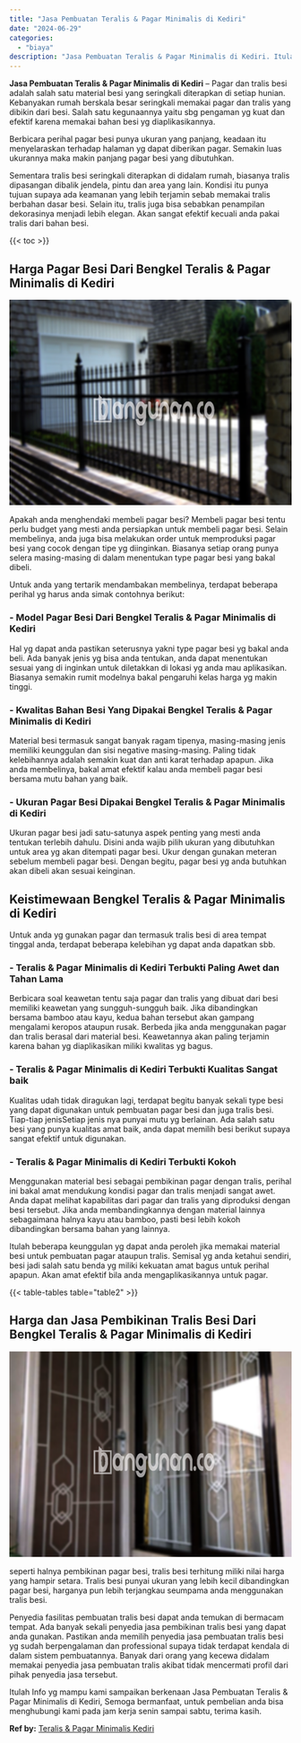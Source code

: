 ```yaml
---
title: "Jasa Pembuatan Teralis & Pagar Minimalis di Kediri"
date: "2024-06-29"
categories: 
  - "biaya"
description: "Jasa Pembuatan Teralis & Pagar Minimalis di Kediri. Itulah Info yg mampu kami sampaikan berkenaan Jasa Pembuatan Teralis & Pagar Minimalis di Kediri, Semoga..."
---
```


**Jasa Pembuatan Teralis & Pagar Minimalis di Kediri** – Pagar dan tralis besi adalah salah satu material besi yang seringkali diterapkan di setiap hunian. Kebanyakan rumah berskala besar seringkali memakai pagar dan tralis yang dibikin dari besi. Salah satu kegunaannya yaitu sbg pengaman yg kuat dan efektif karena memakai bahan besi yg diaplikasikannya.

Berbicara perihal pagar besi punya ukuran yang panjang, keadaan itu menyelaraskan terhadap halaman yg dapat diberikan pagar. Semakin luas ukurannya maka makin panjang pagar besi yang dibutuhkan.

Sementara tralis besi seringkali diterapkan di didalam rumah, biasanya tralis dipasangan dibalik jendela, pintu dan area yang lain. Kondisi itu punya tujuan supaya ada keamanan yang lebih terjamin sebab memakai tralis berbahan dasar besi. Selain itu, tralis juga bisa sebabkan penampilan dekorasinya menjadi lebih elegan. Akan sangat efektif kecuali anda pakai tralis dari bahan besi.

{{< toc >}}

## Harga Pagar Besi Dari Bengkel Teralis & Pagar Minimalis di Kediri

![Jasa Pembuatan Teralis & Pagar Minimalis di Kediri](/images/pagar-minimalis-murah-39.png)

Apakah anda menghendaki membeli pagar besi? Membeli pagar besi tentu perlu budget yang mesti anda persiapkan untuk membeli pagar besi. Selain membelinya, anda juga bisa melakukan order untuk memproduksi pagar besi yang cocok dengan tipe yg diinginkan. Biasanya setiap orang punya selera masing-masing di dalam menentukan type pagar besi yang bakal dibeli.

Untuk anda yang tertarik mendambakan membelinya, terdapat beberapa perihal yg harus anda simak contohnya berikut:
### \- Model Pagar Besi Dari Bengkel Teralis & Pagar Minimalis di Kediri

Hal yg dapat anda pastikan seterusnya yakni type pagar besi yg bakal anda beli. Ada banyak jenis yg bisa anda tentukan, anda dapat menentukan sesuai yang di inginkan untuk diletakkan di lokasi yg anda mau aplikasikan. Biasanya semakin rumit modelnya bakal pengaruhi kelas harga yg makin tinggi.

### \- Kwalitas Bahan Besi Yang Dipakai Bengkel Teralis & Pagar Minimalis di Kediri

Material besi termasuk sangat banyak ragam tipenya, masing-masing jenis memiliki keunggulan dan sisi negative masing-masing. Paling tidak kelebihannya adalah semakin kuat dan anti karat terhadap apapun. Jika anda membelinya, bakal amat efektif kalau anda membeli pagar besi bersama mutu bahan yang baik.

### \- Ukuran Pagar Besi Dipakai Bengkel Teralis & Pagar Minimalis di Kediri

Ukuran pagar besi jadi satu-satunya aspek penting yang mesti anda tentukan terlebih dahulu. Disini anda wajib pilih ukuran yang dibutuhkan untuk area yg akan ditempati pagar besi. Ukur dengan gunakan meteran sebelum membeli pagar besi. Dengan begitu, pagar besi yg anda butuhkan akan dibeli akan sesuai keinginan.

## Keistimewaan Bengkel Teralis & Pagar Minimalis di Kediri

Untuk anda yg gunakan pagar dan termasuk tralis besi di area tempat tinggal anda, terdapat beberapa kelebihan yg dapat anda dapatkan sbb.

### \- Teralis & Pagar Minimalis di Kediri Terbukti Paling Awet dan Tahan Lama

Berbicara soal keawetan tentu saja pagar dan tralis yang dibuat dari besi memiliki keawetan yang sungguh-sungguh baik. Jika dibandingkan bersama bamboo atau kayu, kedua bahan tersebut akan gampang mengalami keropos ataupun rusak. Berbeda jika anda menggunakan pagar dan tralis berasal dari material besi. Keawetannya akan paling terjamin karena bahan yg diaplikasikan miliki kwalitas yg bagus.

### \- Teralis & Pagar Minimalis di Kediri Terbukti Kualitas Sangat baik

Kualitas udah tidak diragukan lagi, terdapat begitu banyak sekali type besi yang dapat digunakan untuk pembuatan pagar besi dan juga tralis besi. Tiap-tiap jenisSetiap jenis nya punyai mutu yg berlainan. Ada salah satu besi yang punya kualitas amat baik, anda dapat memilih besi berikut supaya sangat efektif untuk digunakan.

### \- Teralis & Pagar Minimalis di Kediri Terbukti Kokoh

Menggunakan material besi sebagai pembikinan pagar dengan tralis, perihal ini bakal amat mendukung kondisi pagar dan tralis menjadi sangat awet. Anda dapat melihat kapabilitas dari pagar dan tralis yang diproduksi dengan besi tersebut. Jika anda membandingkannya dengan material lainnya sebagaimana halnya kayu atau bamboo, pasti besi lebih kokoh dibandingkan bersama bahan yang lainnya.

Itulah beberapa keunggulan yg dapat anda peroleh jika memakai material besi untuk pembuatan pagar ataupun tralis. Semisal yg anda ketahui sendiri, besi jadi salah satu benda yg miliki kekuatan amat bagus untuk perihal apapun. Akan amat efektif bila anda mengaplikasikannya untuk pagar.

{{< table-tables table="table2" >}}

## Harga dan Jasa Pembikinan Tralis Besi Dari Bengkel Teralis & Pagar Minimalis di Kediri

![Jasa Pembuatan Teralis & Pagar Minimalis di Kediri](/images/teralis-minimalis-murah-25.png)

seperti halnya pembikinan pagar besi, tralis besi terhitung miliki nilai harga yang hampir setara. Tralis besi punyai ukuran yang lebih kecil dibandingkan pagar besi, harganya pun lebih terjangkau seumpama anda menggunakan tralis besi.

Penyedia fasilitas pembuatan tralis besi dapat anda temukan di bermacam tempat. Ada banyak sekali penyedia jasa pembikinan tralis besi yang dapat anda gunakan. Pastikan anda memilih penyedia jasa pembuatan tralis besi yg sudah berpengalaman dan professional supaya tidak terdapat kendala di dalam sistem pembuatannya. Banyak dari orang yang kecewa didalam memakai penyedia jasa pembuatan tralis akibat tidak mencermati profil dari pihak penyedia jasa tersebut.

Itulah Info yg mampu kami sampaikan berkenaan Jasa Pembuatan Teralis & Pagar Minimalis di Kediri, Semoga bermanfaat, untuk pembelian anda bisa menghubungi kami pada jam kerja senin sampai sabtu, terima kasih.

**Ref by:** [Teralis & Pagar Minimalis Kediri](https://id.wikipedia.org/wiki/Teralis)
